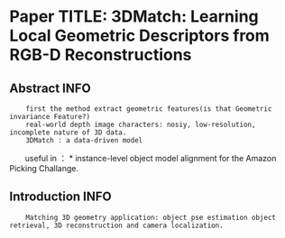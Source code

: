 # Paper TITLE: 3DMatch: Learning Local Geometric Descriptors from RGB-D Reconstructions

## Abstract INFO
        
        first the method extract geometric features(is that Geometric invariance Feature?) 
        real-world depth image characters: nosiy, low-resolution, incomplete nature of 3D data.
        3DMatch : a data-driven model
        useful in ： * instance-level object model alignment for the Amazon Picking Challange.
## Introduction INFO
        Matching 3D geometry application: object pse estimation object retrieval, 3D reconstruction and camera localization.
        
